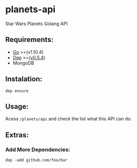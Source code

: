 # planets-api
Star Wars Planets Golang API


## Requirements:
    
- [Go](https://golang.org/) >=(v1.10.4)
- [Dep](https://golang.github.io/dep/) >=([v0.5.4](https://github.com/golang/dep/releases))
- MongoDB

## Instalation:
    
    dep ensure


## Usage:

Acess `/planets/api` and check the list what this API can do.

## Extras:
### Add More Dependencies:
    dep -add github.com/foo/bar
